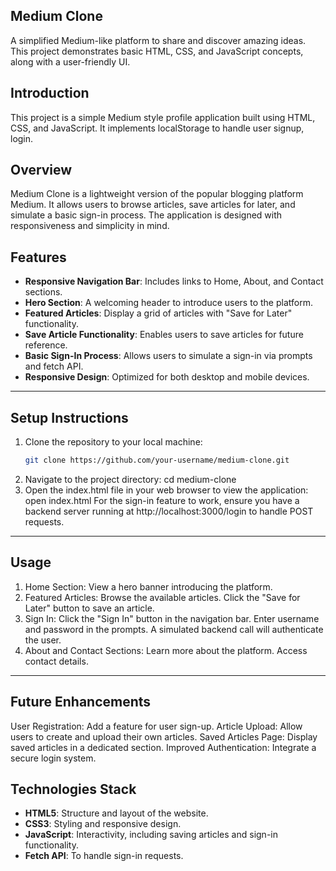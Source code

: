
 ## Medium Clone 
                                                      
A simplified Medium-like platform to share and discover amazing ideas. This project demonstrates basic HTML, CSS, and JavaScript concepts, along with a user-friendly UI.

 ## Introduction   
 This project is a simple Medium style profile application built using HTML, CSS, and JavaScript. It implements localStorage to handle user signup, login.

 ## Overview
Medium Clone is a lightweight version of the popular blogging platform Medium. It allows users to browse articles, save articles for later, and simulate a basic sign-in process. The application is designed with responsiveness and simplicity in mind.

 ## Features
- **Responsive Navigation Bar**: Includes links to Home, About, and Contact sections.
- **Hero Section**: A welcoming header to introduce users to the platform.
- **Featured Articles**: Display a grid of articles with "Save for Later" functionality.
- **Save Article Functionality**: Enables users to save articles for future reference.
- **Basic Sign-In Process**: Allows users to simulate a sign-in via prompts and fetch API.
- **Responsive Design**: Optimized for both desktop and mobile devices.
---
## Setup Instructions
1. Clone the repository to your local machine:
   ```bash
   git clone https://github.com/your-username/medium-clone.git
2. Navigate to the project directory:
cd medium-clone
3. Open the index.html file in your web browser to view the application:
open index.html
For the sign-in feature to work, ensure you have a backend server running at http://localhost:3000/login to handle POST requests.
---
   ## Usage
1. Home Section:
View a hero banner introducing the platform.
2. Featured Articles:
Browse the available articles.
Click the "Save for Later" button to save an article.
3. Sign In:
Click the "Sign In" button in the navigation bar.
Enter username and password in the prompts.
A simulated backend call will authenticate the user.
4. About and Contact Sections:
Learn more about the platform.
Access contact details.
---
 ## Future Enhancements
User Registration: Add a feature for user sign-up.
Article Upload: Allow users to create and upload their own articles.
Saved Articles Page: Display saved articles in a dedicated section.
Improved Authentication: Integrate a secure login system.

   ## Technologies Stack
- **HTML5**: Structure and layout of the website.
- **CSS3**: Styling and responsive design.
- **JavaScript**: Interactivity, including saving articles and sign-in functionality.
- **Fetch API**: To handle sign-in requests.




